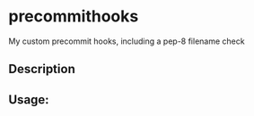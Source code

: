 # precommithooks

My custom precommit hooks, including a pep-8 filename check


## Description



Usage:
---

